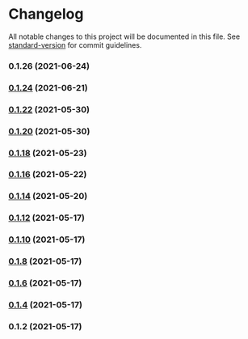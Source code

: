 # Changelog

All notable changes to this project will be documented in this file. See [standard-version](https://github.com/conventional-changelog/standard-version) for commit guidelines.

### 0.1.26 (2021-06-24)

### [0.1.24](https://github.com/mtranter/funamots/compare/v0.1.22...v0.1.24) (2021-06-21)

### [0.1.22](https://github.com/mtranter/funamots/compare/v0.1.20...v0.1.22) (2021-05-30)

### [0.1.20](https://github.com/mtranter/funamots/compare/v0.1.18...v0.1.20) (2021-05-30)

### [0.1.18](https://github.com/mtranter/funamots/compare/v0.1.16...v0.1.18) (2021-05-23)

### [0.1.16](https://github.com/mtranter/funamots/compare/v0.1.10...v0.1.16) (2021-05-22)

### [0.1.14](https://github.com/mtranter/funamots/compare/v0.1.10...v0.1.14) (2021-05-20)

### [0.1.12](https://github.com/mtranter/funamots/compare/v0.1.10...v0.1.12) (2021-05-17)

### [0.1.10](https://github.com/mtranter/funamots/compare/v0.1.7...v0.1.10) (2021-05-17)

### [0.1.8](https://github.com/mtranter/funamots/compare/v0.1.6...v0.1.8) (2021-05-17)

### [0.1.6](https://github.com/mtranter/funamots/compare/v0.1.4...v0.1.6) (2021-05-17)

### [0.1.4](https://github.com/mtranter/funamots/compare/v0.1.2...v0.1.4) (2021-05-17)

### 0.1.2 (2021-05-17)
